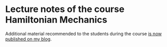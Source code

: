# Lecture notes of the course Hamiltonian Mechanics

Additional material recommended to the students during the course [is now published on my blog](https://www.mseri.me/links-from-hm/).

